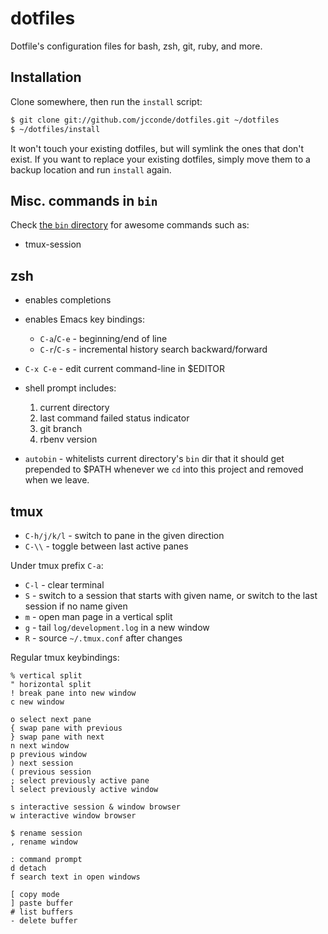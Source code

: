 # dotfiles

Dotfile's configuration files for bash, zsh, git, ruby, and more.

## Installation

Clone somewhere, then run the `install` script:

~~~ sh
$ git clone git://github.com/jcconde/dotfiles.git ~/dotfiles
$ ~/dotfiles/install
~~~

It won't touch your existing dotfiles, but will symlink the ones that don't
exist. If you want to replace your existing dotfiles, simply move them to a
backup location and run `install` again.

## Misc. commands in `bin`

Check [the `bin` directory](https://github.com/jcconde/dotfiles/tree/master/bin) for awesome commands such as:

- tmux-session

## zsh

- enables completions

- enables Emacs key bindings:
    - `C-a`/`C-e` - beginning/end of line
    - `C-r`/`C-s` - incremental history search backward/forward

- `C-x C-e` - edit current command-line in $EDITOR

- shell prompt includes:
    1. current directory
    2. last command failed status indicator
    3. git branch
    4. rbenv version

- `autobin` - whitelists current directory's `bin` dir that it should get
  prepended to $PATH whenever we `cd` into this project and removed when we
  leave.

## tmux

- `C-h/j/k/l` - switch to pane in the given direction
- `C-\\` - toggle between last active panes

Under tmux prefix `C-a`:

- `C-l` - clear terminal
- `S` - switch to a session that starts with given name, or switch to the last
  session if no name given
- `m` - open man page in a vertical split
- `g` - tail `log/development.log` in a new window
- `R` - source `~/.tmux.conf` after changes

Regular tmux keybindings:

    % vertical split
    " horizontal split
    ! break pane into new window
    c new window

    o select next pane
    { swap pane with previous
    } swap pane with next
    n next window
    p previous window
    ) next session
    ( previous session
    ; select previously active pane
    l select previously active window

    s interactive session & window browser
    w interactive window browser

    $ rename session
    , rename window

    : command prompt
    d detach
    f search text in open windows

    [ copy mode
    ] paste buffer
    # list buffers
    - delete buffer